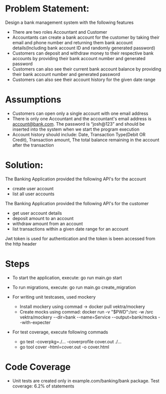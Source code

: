 # Problem Statement: 
Design a bank management system with the following features
- There are two roles Accountant and Customer
- Accountants can create a bank account for the customer by taking their email and phone number and returning them bank account details(Including bank account ID and randomly generated password)
- Customers can deposit and withdraw money to their respective bank accounts by providing their bank account number and generated password
- Customers can also see their current bank account balance by providing their bank account number and generated password 
- Customers can also see their account history for the given date range

# Assumptions
- Customers can open only a single account with one email address
- There is only one Accountant and the accountant's email address is account@bank.com. The password is “josh@123” and should be inserted into the system when we start the program execution
- Account history should include: Date, Transaction Type(Debit OR Credit), Transaction amount, The total balance remaining in the account after the transaction


# Solution: 
The Banking Application provided the following API's for the account
- create user account
- list all user accounts

The Banking Application provided the following API's for the customer
- get user account details 
- deposit amount to an account
- withdraw amount from an account
- list transactions within a given date range for an account

Jwt token is used for authentication and the token is been accessed from the http header


# Steps
- To start the application, execute: go run main.go start

- To run migrations, execute: go run main.go create_migration

- For writing unit testcases, used mockery
    - Install mockery using commad -> docker pull vektra/mockery
    - Create mocks using commad: docker run -v "$PWD":/src -w /src vektra/mockery --dir=bank --name=Service --output=bank/mocks --with-expecter

- For test coverage, execute following commads
    - go test -coverpkg=./... -coverprofile cover.out ./...
    - go tool cover -html=cover.out -o cover.html

# Code Coverage
- Unit tests are created only in example.com/banking/bank package. Test coverage: 6.2% of statements